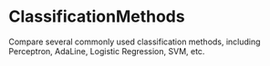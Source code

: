 # ClassificationMethods
Compare several commonly used classification methods, including Perceptron, AdaLine, Logistic Regression, SVM, etc.
